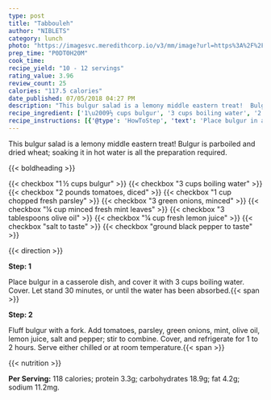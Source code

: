 ```yaml
---
type: post
title: "Tabbouleh"
author: "NIBLETS"
category: lunch
photo: "https://imagesvc.meredithcorp.io/v3/mm/image?url=https%3A%2F%2Fimages.media-allrecipes.com%2Fuserphotos%2F494052.jpg"
prep_time: "P0DT0H20M"
cook_time: 
recipe_yield: "10 - 12 servings"
rating_value: 3.96
review_count: 25
calories: "117.5 calories"
date_published: 07/05/2018 04:27 PM
description: "This bulgur salad is a lemony middle eastern treat!  Bulgur is parboiled and dried wheat; soaking it in hot water is all the preparation required."
recipe_ingredient: ['1\u2009½ cups bulgur', '3 cups boiling water', '2 pounds tomatoes, diced', '1 cup chopped fresh parsley', '3 green onions, minced', '¼ cup minced fresh mint leaves', '3 tablespoons olive oil', '¼ cup fresh lemon juice', 'salt to taste', 'ground black pepper to taste']
recipe_instructions: [{'@type': 'HowToStep', 'text': 'Place bulgur in a casserole dish, and cover it with 3 cups boiling water. Cover.  Let stand 30 minutes, or until the water has been absorbed.\n'}, {'@type': 'HowToStep', 'text': 'Fluff bulgur with a fork. Add tomatoes, parsley, green onions, mint, olive oil, lemon juice, salt and pepper; stir to combine.  Cover, and refrigerate for 1 to 2 hours.  Serve either chilled or at room temperature.\n'}]
---
```


This bulgur salad is a lemony middle eastern treat!  Bulgur is parboiled and dried wheat; soaking it in hot water is all the preparation required. 

{{< boldheading >}}

{{< checkbox "1 ½ cups bulgur" >}}
{{< checkbox "3 cups boiling water" >}}
{{< checkbox "2 pounds tomatoes, diced" >}}
{{< checkbox "1 cup chopped fresh parsley" >}}
{{< checkbox "3  green onions, minced" >}}
{{< checkbox "¼ cup minced fresh mint leaves" >}}
{{< checkbox "3 tablespoons olive oil" >}}
{{< checkbox "¼ cup fresh lemon juice" >}}
{{< checkbox "salt to taste" >}}
{{< checkbox "ground black pepper to taste" >}}


{{< direction >}}

**Step: 1**

Place bulgur in a casserole dish, and cover it with 3 cups boiling water. Cover.  Let stand 30 minutes, or until the water has been absorbed.{{< span >}}

**Step: 2**

Fluff bulgur with a fork. Add tomatoes, parsley, green onions, mint, olive oil, lemon juice, salt and pepper; stir to combine.  Cover, and refrigerate for 1 to 2 hours.  Serve either chilled or at room temperature.{{< span >}}

{{< nutrition >}}

**Per Serving:** 118 calories; protein 3.3g; carbohydrates 18.9g; fat 4.2g; sodium 11.2mg.